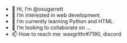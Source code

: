 - 👋 Hi, I’m @osugarrett
- 👀 I’m interested in web development.
- 🌱 I’m currently learning Python and HTML.
- 💞️ I’m looking to collaborate on ...
- 📫 How to reach me: waxgrithr#7190, discord

<!---
osugarrett/osugarrett is a ✨ special ✨ repository because its `README.md` (this file) appears on your GitHub profile.
You can click the Preview link to take a look at your changes.
--->
